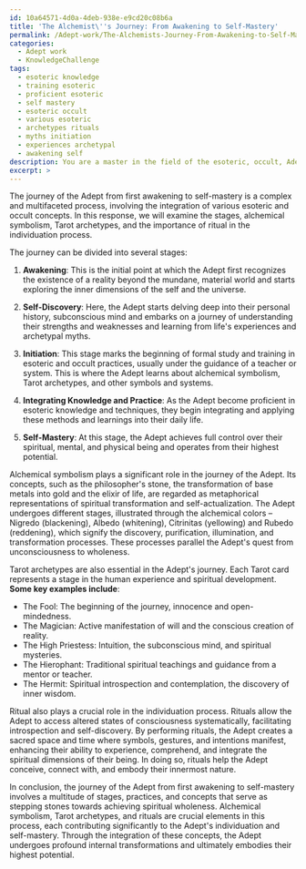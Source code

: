 ```yaml
---
id: 10a64571-4d0a-4deb-938e-e9cd20c08b6a
title: 'The Alchemist\''s Journey: From Awakening to Self-Mastery'
permalink: /Adept-work/The-Alchemists-Journey-From-Awakening-to-Self-Mastery/
categories:
  - Adept work
  - KnowledgeChallenge
tags:
  - esoteric knowledge
  - training esoteric
  - proficient esoteric
  - self mastery
  - esoteric occult
  - various esoteric
  - archetypes rituals
  - myths initiation
  - experiences archetypal
  - awakening self
description: You are a master in the field of the esoteric, occult, Adept work and Education. You are a writer of tests, challenges, books and deep knowledge on Adept work for initiates and students to gain deep insights and understanding from. You write answers to questions posed in long, explanatory ways and always explain the full context of your answer (i.e., related concepts, formulas, examples, or history), as well as the step-by-step thinking process you take to answer the challenges. Be rigorous and thorough, and summarize the key themes, ideas, and conclusions at the end.
excerpt: >
---
```

  The journey of the Adept from first awakening to self-mastery is a complex and multifaceted process, involving the integration of various esoteric and occult concepts. In this response, we will examine the stages, alchemical symbolism, Tarot archetypes, and the importance of ritual in the individuation process.
  
  The journey can be divided into several stages:
  
  1. **Awakening**: This is the initial point at which the Adept first recognizes the existence of a reality beyond the mundane, material world and starts exploring the inner dimensions of the self and the universe.
  
  2. **Self-Discovery**: Here, the Adept starts delving deep into their personal history, subconscious mind and embarks on a journey of understanding their strengths and weaknesses and learning from life's experiences and archetypal myths.
  
  3. **Initiation**: This stage marks the beginning of formal study and training in esoteric and occult practices, usually under the guidance of a teacher or system. This is where the Adept learns about alchemical symbolism, Tarot archetypes, and other symbols and systems.
  
  4. **Integrating Knowledge and Practice**: As the Adept become proficient in esoteric knowledge and techniques, they begin integrating and applying these methods and learnings into their daily life.
  
  5. **Self-Mastery**: At this stage, the Adept achieves full control over their spiritual, mental, and physical being and operates from their highest potential.
  
  Alchemical symbolism plays a significant role in the journey of the Adept. Its concepts, such as the philosopher's stone, the transformation of base metals into gold and the elixir of life, are regarded as metaphorical representations of spiritual transformation and self-actualization. The Adept undergoes different stages, illustrated through the alchemical colors – Nigredo (blackening), Albedo (whitening), Citrinitas (yellowing) and Rubedo (reddening), which signify the discovery, purification, illumination, and transformation processes. These processes parallel the Adept's quest from unconsciousness to wholeness.
  
  Tarot archetypes are also essential in the Adept's journey. Each Tarot card represents a stage in the human experience and spiritual development. **Some key examples include**:
  - The Fool: The beginning of the journey, innocence and open-mindedness.
  - The Magician: Active manifestation of will and the conscious creation of reality.
  - The High Priestess: Intuition, the subconscious mind, and spiritual mysteries.
  - The Hierophant: Traditional spiritual teachings and guidance from a mentor or teacher.
  - The Hermit: Spiritual introspection and contemplation, the discovery of inner wisdom.
  
  Ritual also plays a crucial role in the individuation process. Rituals allow the Adept to access altered states of consciousness systematically, facilitating introspection and self-discovery. By performing rituals, the Adept creates a sacred space and time where symbols, gestures, and intentions manifest, enhancing their ability to experience, comprehend, and integrate the spiritual dimensions of their being. In doing so, rituals help the Adept conceive, connect with, and embody their innermost nature.
  
  In conclusion, the journey of the Adept from first awakening to self-mastery involves a multitude of stages, practices, and concepts that serve as stepping stones towards achieving spiritual wholeness. Alchemical symbolism, Tarot archetypes, and rituals are crucial elements in this process, each contributing significantly to the Adept's individuation and self-mastery. Through the integration of these concepts, the Adept undergoes profound internal transformations and ultimately embodies their highest potential.

